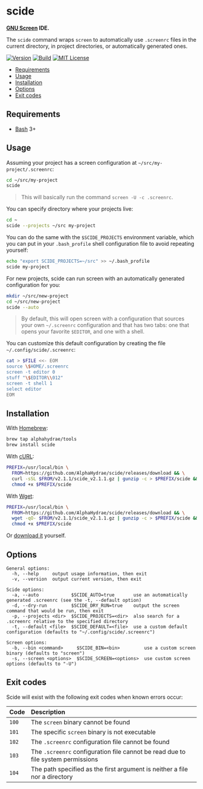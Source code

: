 # scide

**[GNU Screen](http://www.gnu.org/software/screen/) IDE.**

The `scide` command wraps `screen` to automatically use `.screenrc` files in the
current directory, in project directories, or automatically generated ones.

[![Version](https://img.shields.io/endpoint?url=https://raw.githubusercontent.com/AlphaHydrae/scide/main/badge.json)](https://github.com/AlphaHydrae/scide/releases)
[![Build](https://github.com/AlphaHydrae/scide/actions/workflows/build.yml/badge.svg)](https://github.com/AlphaHydrae/scide/actions/workflows/build.yml)
[![MIT License](https://img.shields.io/static/v1?label=license&message=MIT&color=informational)](https://opensource.org/licenses/MIT)

<!-- START doctoc generated TOC please keep comment here to allow auto update -->
<!-- DON'T EDIT THIS SECTION, INSTEAD RE-RUN doctoc TO UPDATE -->

- [Requirements](#requirements)
- [Usage](#usage)
- [Installation](#installation)
- [Options](#options)
- [Exit codes](#exit-codes)

<!-- END doctoc generated TOC please keep comment here to allow auto update -->

## Requirements

* [Bash](https://www.gnu.org/software/bash/) 3+

## Usage

Assuming your project has a screen configuration at
`~/src/my-project/.screenrc`:

```bash
cd ~/src/my-project
scide
```

> This will basically run the command `screen -U -c .screenrc`.

You can specify directory where your projects live:

```bash
cd ~
scide --projects ~/src my-project
```

You can do the same with the `$SCIDE_PROJECTS` environment variable, which you
can put in your `.bash_profile` shell configuration file to avoid repeating
yourself:

```bash
echo "export SCIDE_PROJECTS=~/src" >> ~/.bash_profile
scide my-project
```

For new projects, scide can run screen with an automatically generated
configuration for you:

```bash
mkdir ~/src/new-project
cd ~/src/new-project
scide --auto
```

> By default, this will open screen with a configuration that sources your own
> `~/.screenrc` configuration and that has two tabs: one that opens your
> favorite `$EDITOR`, and one with a shell.

You can customize this default configuration by creating the file
`~/.config/scide/.screenrc`:

```bash
cat > $FILE <<- EOM
source \$HOME/.screenrc
screen -t editor 0
stuff "\$EDITOR\\012"
screen -t shell 1
select editor
EOM
```

## Installation

With [Homebrew](https://brew.sh):

```bash
brew tap alphahydrae/tools
brew install scide
```

With [cURL](https://curl.se):

```bash
PREFIX=/usr/local/bin \
  FROM=https://github.com/AlphaHydrae/scide/releases/download && \
  curl -sSL $FROM/v2.1.1/scide_v2.1.1.gz | gunzip -c > $PREFIX/scide && \
  chmod +x $PREFIX/scide
```

With [Wget](https://www.gnu.org/software/wget/):

```bash
PREFIX=/usr/local/bin \
  FROM=https://github.com/AlphaHydrae/scide/releases/download && \
  wget -qO- $FROM/v2.1.1/scide_v2.1.1.gz | gunzip -c > $PREFIX/scide && \
  chmod +x $PREFIX/scide
```

Or [download it](https://github.com/AlphaHydrae/scide/releases) yourself.

## Options

```
General options:
  -h, --help     output usage information, then exit
  -v, --version  output current version, then exit

Scide options:
  -a, --auto            $SCIDE_AUTO=true       use an automatically generated .screenrc (see the -t, --default option)
  -d, --dry-run         $SCIDE_DRY_RUN=true    output the screen command that would be run, then exit
  -p, --projects <dir>  $SCIDE_PROJECTS=<dir>  also search for a .screenrc relative to the specified directory
  -t, --default <file>  $SCIDE_DEFAULT=<file>  use a custom default configuration (defaults to "~/.config/scide/.screenrc")

Screen options:
  -b, --bin <command>     $SCIDE_BIN=<bin>         use a custom screen binary (defaults to "screen")
  -s, --screen <options>  $SCIDE_SCREEN=<options>  use custom screen options (defaults to "-U")
```

## Exit codes

Scide will exist with the following exit codes when known errors occur:

| Code  | Description                                                                      |
| :---- | :------------------------------------------------------------------------------- |
| `100` | The `screen` binary cannot be found                                              |
| `101` | The specific `screen` binary is not executable                                   |
| `102` | The `.screenrc` configuration file cannot be found                               |
| `103` | The `.screenrc` configuration file cannot be read due to file system permissions |
| `104` | The path specified as the first argument is neither a file nor a directory       |
